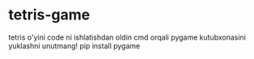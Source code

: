 # tetris-game
tetris o'yini code ni ishlatishdan oldin cmd orqali pygame kutubxonasini yuklashni unutmang!
pip install pygame
